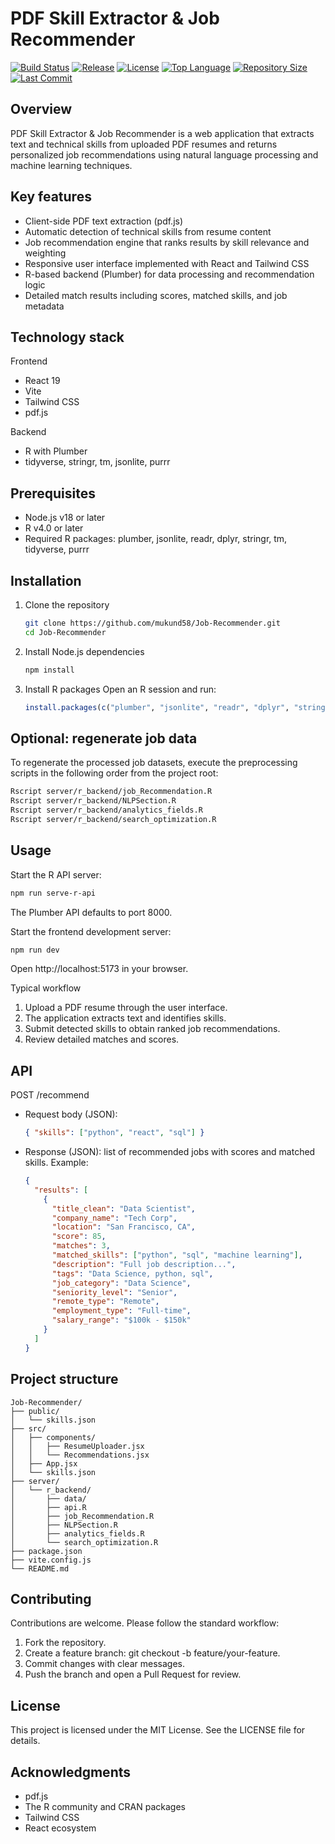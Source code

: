 # PDF Skill Extractor & Job Recommender

[![Build Status](https://img.shields.io/github/actions/workflow/status/mukund58/Job-Recommender/ci.yml?branch=main&label=build&logo=github&color=blue)](https://github.com/mukund58/Job-Recommender/actions)
[![Release](https://img.shields.io/github/v/release/mukund58/Job-Recommender?color=orange)](https://github.com/mukund58/Job-Recommender/releases)
[![License](https://img.shields.io/github/license/mukund58/Job-Recommender)](LICENSE)
[![Top Language](https://img.shields.io/github/languages/top/mukund58/Job-Recommender)](https://github.com/mukund58/Job-Recommender)
[![Repository Size](https://img.shields.io/github/repo-size/mukund58/Job-Recommender)](https://github.com/mukund58/Job-Recommender)
[![Last Commit](https://img.shields.io/github/last-commit/mukund58/Job-Recommender)](https://github.com/mukund58/Job-Recommender/commits)

Overview
--------
PDF Skill Extractor & Job Recommender is a web application that extracts text and technical skills from uploaded PDF resumes and returns personalized job recommendations using natural language processing and machine learning techniques.

Key features
------------
- Client-side PDF text extraction (pdf.js)
- Automatic detection of technical skills from resume content
- Job recommendation engine that ranks results by skill relevance and weighting
- Responsive user interface implemented with React and Tailwind CSS
- R-based backend (Plumber) for data processing and recommendation logic
- Detailed match results including scores, matched skills, and job metadata

Technology stack
----------------
Frontend
- React 19
- Vite
- Tailwind CSS
- pdf.js

Backend
- R with Plumber
- tidyverse, stringr, tm, jsonlite, purrr

Prerequisites
-------------
- Node.js v18 or later
- R v4.0 or later
- Required R packages: plumber, jsonlite, readr, dplyr, stringr, tm, tidyverse, purrr

Installation
------------
1. Clone the repository
   ```bash
   git clone https://github.com/mukund58/Job-Recommender.git
   cd Job-Recommender
   ```

2. Install Node.js dependencies
   ```bash
   npm install
   ```

3. Install R packages
   Open an R session and run:
   ```r
   install.packages(c("plumber", "jsonlite", "readr", "dplyr", "stringr", "tm", "tidyverse", "purrr"))
   ```

Optional: regenerate job data
-----------------------------
To regenerate the processed job datasets, execute the preprocessing scripts in the following order from the project root:
```bash
Rscript server/r_backend/job_Recommendation.R
Rscript server/r_backend/NLPSection.R
Rscript server/r_backend/analytics_fields.R
Rscript server/r_backend/search_optimization.R
```

Usage
-----
Start the R API server:
```bash
npm run serve-r-api
```
The Plumber API defaults to port 8000.

Start the frontend development server:
```bash
npm run dev
```
Open http://localhost:5173 in your browser.

Typical workflow
1. Upload a PDF resume through the user interface.
2. The application extracts text and identifies skills.
3. Submit detected skills to obtain ranked job recommendations.
4. Review detailed matches and scores.

API
---
POST /recommend
- Request body (JSON):
  ```json
  { "skills": ["python", "react", "sql"] }
  ```
- Response (JSON): list of recommended jobs with scores and matched skills. Example:
  ```json
  {
    "results": [
      {
        "title_clean": "Data Scientist",
        "company_name": "Tech Corp",
        "location": "San Francisco, CA",
        "score": 85,
        "matches": 3,
        "matched_skills": ["python", "sql", "machine learning"],
        "description": "Full job description...",
        "tags": "Data Science, python, sql",
        "job_category": "Data Science",
        "seniority_level": "Senior",
        "remote_type": "Remote",
        "employment_type": "Full-time",
        "salary_range": "$100k - $150k"
      }
    ]
  }
  ```

Project structure
-----------------
```
Job-Recommender/
├── public/
│   └── skills.json
├── src/
│   ├── components/
│   │   ├── ResumeUploader.jsx
│   │   └── Recommendations.jsx
│   ├── App.jsx
│   └── skills.json
├── server/
│   └── r_backend/
│       ├── data/
│       ├── api.R
│       ├── job_Recommendation.R
│       ├── NLPSection.R
│       ├── analytics_fields.R
│       └── search_optimization.R
├── package.json
├── vite.config.js
└── README.md
```

Contributing
------------
Contributions are welcome. Please follow the standard workflow:
1. Fork the repository.
2. Create a feature branch: git checkout -b feature/your-feature.
3. Commit changes with clear messages.
4. Push the branch and open a Pull Request for review.

License
-------
This project is licensed under the MIT License. See the LICENSE file for details.

Acknowledgments
---------------
- pdf.js
- The R community and CRAN packages
- Tailwind CSS
- React ecosystem
